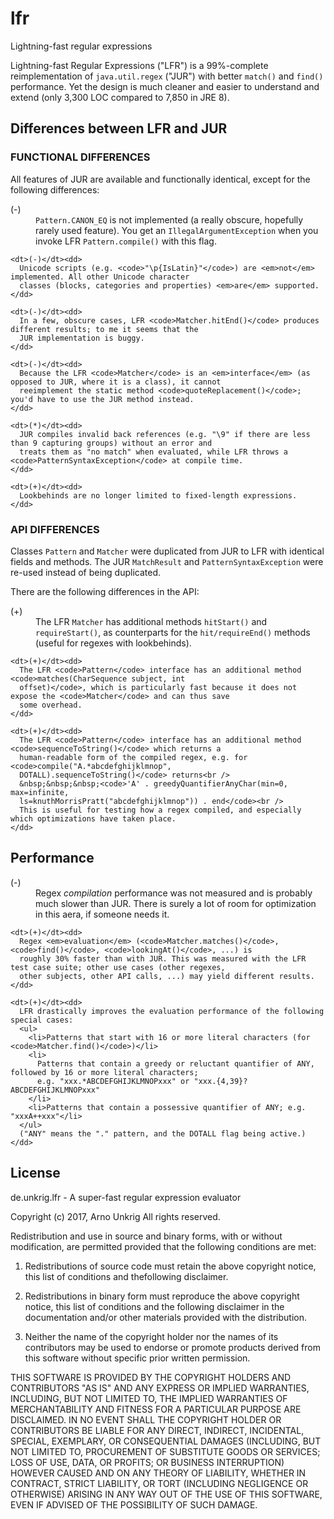 # lfr
Lightning-fast regular expressions

Lightning-fast Regular Expressions ("LFR") is a 99%-complete reimplementation of <code>java.util.regex</code> ("JUR") with better <code>match()</code> and <code>find()</code> performance. Yet the design is much cleaner and easier to understand and extend (only 3,300 LOC compared to 7,850 in JRE 8).

## Differences between LFR and JUR
  
### FUNCTIONAL DIFFERENCES
  

All features of JUR are available and functionally identical, except for the following differences:

  <dl>
    <dt>(-)</dt><dd>
      <code>Pattern.CANON_EQ</code> is not implemented (a really obscure, hopefully rarely used feature). You get an
      <code>IllegalArgumentException</code> when you invoke LFR <code>Pattern.compile()</code> with this flag.
    </dd>

    <dt>(-)</dt><dd>
      Unicode scripts (e.g. <code>"\p{IsLatin}"</code>) are <em>not</em> implemented. All other Unicode character
      classes (blocks, categories and properties) <em>are</em> supported.
    </dd>

    <dt>(-)</dt><dd>
      In a few, obscure cases, LFR <code>Matcher.hitEnd()</code> produces different results; to me it seems that the
      JUR implementation is buggy.
    </dd>

    <dt>(-)</dt><dd>
      Because the LFR <code>Matcher</code> is an <em>interface</em> (as opposed to JUR, where it is a class), it cannot
      reeimplement the static method <code>quoteReplacement()</code>; you'd have to use the JUR method instead.
    </dd>

    <dt>(*)</dt><dd>
      JUR compiles invalid back references (e.g. "\9" if there are less than 9 capturing groups) without an error and
      treats them as "no match" when evaluated, while LFR throws a <code>PatternSyntaxException</code> at compile time.
    </dd>

    <dt>(+)</dt><dd>
      Lookbehinds are no longer limited to fixed-length expressions.
    </dd>
  </dl>
  
### API DIFFERENCES

Classes <code>Pattern</code> and <code>Matcher</code> were duplicated from JUR to LFR with identical fields and methods. The JUR <code>MatchResult</code> and <code>PatternSyntaxException</code> were re-used instead of being duplicated.

There are the following differences in the API:
  
  <dl>
    <dt>(+)</dt><dd>
      The LFR <code>Matcher</code> has additional methods <code>hitStart()</code> and <code>requireStart()</code>, as
      counterparts for the <code>hit/requireEnd()</code> methods (useful for regexes with lookbehinds).
    </dd>
    
    <dt>(+)</dt><dd>
      The LFR <code>Pattern</code> interface has an additional method <code>matches(CharSequence subject, int
      offset)</code>, which is particularly fast because it does not expose the <code>Matcher</code> and can thus save
      some overhead.
    </dd>
    
    <dt>(+)</dt><dd>
      The LFR <code>Pattern</code> interface has an additional method <code>sequenceToString()</code> which returns a
      human-readable form of the compiled regex, e.g. for <code>compile("A.*abcdefghijklmnop",
      DOTALL).sequenceToString()</code> returns<br />
      &nbsp;&nbsp;&nbsp;<code>'A' . greedyQuantifierAnyChar(min=0, max=infinite,
      ls=knuthMorrisPratt("abcdefghijklmnop")) . end</code><br />
      This is useful for testing how a regex compiled, and especially which optimizations have taken place.
    </dd>
  </dl>

## Performance
  
  <dl>
    <dt>(-)</dt>
    <dd>
      Regex <em>compilation</em> performance was not measured and is probably much slower than JUR. There is surely a
      lot of room for optimization in this aera, if someone needs it.
    </dd>
    
    <dt>(+)</dt><dd>
      Regex <em>evaluation</em> (<code>Matcher.matches()</code>, <code>find()</code>, <code>lookingAt()</code>, ...) is
      roughly 30% faster than with JUR. This was measured with the LFR test case suite; other use cases (other regexes,
      other subjects, other API calls, ...) may yield different results.
    </dd>
    
    <dt>(+)</dt><dd>
      LFR drastically improves the evaluation performance of the following special cases:
      <ul>
        <li>Patterns that start with 16 or more literal characters (for <code>Matcher.find()</code>)</li>
        <li>
          Patterns that contain a greedy or reluctant quantifier of ANY, followed by 16 or more literal characters;
          e.g. "xxx.*ABCDEFGHIJKLMNOPxxx" or "xxx.{4,39}?ABCDEFGHIJKLMNOPxxx"
        </li>
        <li>Patterns that contain a possessive quantifier of ANY; e.g. "xxxA++xxx"</li>
      </ul>
      ("ANY" means the "." pattern, and the DOTALL flag being active.)
    </dd>
  </dl>

## License

de.unkrig.lfr - A super-fast regular expression evaluator

Copyright (c) 2017, Arno Unkrig
All rights reserved.

Redistribution and use in source and binary forms, with or without modification, are permitted provided that the following conditions are met:

1. Redistributions of source code must retain the above copyright notice, this list of conditions and thefollowing disclaimer.

2. Redistributions in binary form must reproduce the above copyright notice, this list of conditions and the following disclaimer in the documentation and/or other materials provided with the distribution.

3. Neither the name of the copyright holder nor the names of its contributors may be used to endorse or promote products derived from this software without specific prior written permission.

THIS SOFTWARE IS PROVIDED BY THE COPYRIGHT HOLDERS AND CONTRIBUTORS "AS IS" AND ANY EXPRESS OR IMPLIED WARRANTIES, INCLUDING, BUT NOT LIMITED TO, THE IMPLIED WARRANTIES OF MERCHANTABILITY AND FITNESS FOR A PARTICULAR PURPOSE ARE DISCLAIMED. IN NO EVENT SHALL THE COPYRIGHT HOLDER OR CONTRIBUTORS BE LIABLE FOR ANY DIRECT, INDIRECT, INCIDENTAL, SPECIAL, EXEMPLARY, OR CONSEQUENTIAL DAMAGES (INCLUDING, BUT NOT LIMITED TO, PROCUREMENT OF SUBSTITUTE GOODS OR SERVICES; LOSS OF USE, DATA, OR PROFITS; OR BUSINESS INTERRUPTION) HOWEVER CAUSED AND ON ANY THEORY OF LIABILITY, WHETHER IN CONTRACT, STRICT LIABILITY, OR TORT (INCLUDING NEGLIGENCE OR OTHERWISE) ARISING IN ANY WAY OUT OF THE USE OF THIS SOFTWARE, EVEN IF ADVISED OF THE POSSIBILITY OF SUCH DAMAGE.
